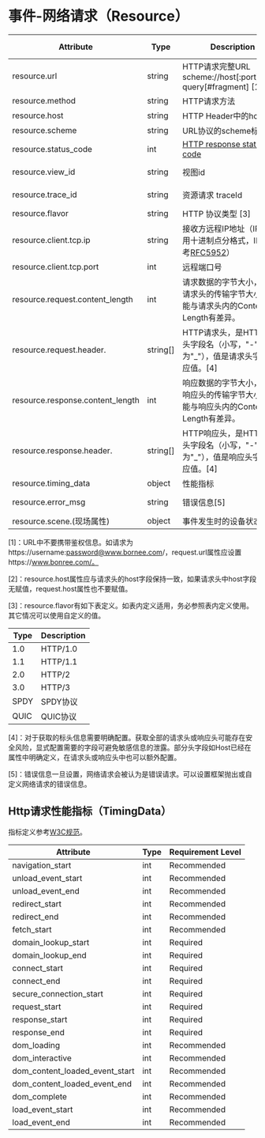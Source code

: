 
# 事件-网络请求（Resource）

| Attribute | Type | Description | Examples | Requirement Level |
| -- | -- | -- | -- | -- |
| resource.url | string | HTTP请求完整URL<br>scheme://host[:port]/path?query[#fragment] [1] | https://www.bonree.com | Required |
| resource.method | string | HTTP请求方法 | GET;POST | Required |
| resource.host | string | HTTP Header中的host [2] | www.bonree.com | Recommended |
| resource.scheme | string | URL协议的scheme标识 | http;https;tcp; | Recommended |
| resource.status_code | int | [HTTP response status code](https://tools.ietf.org/html/rfc7231#section-6) | 200 | Conditionally Required |
| resource.view_id | string |视图id | 6F9619FF-8B86-D011-B42D-00C04FC964FF | Required |
| resource.trace_id | string | 资源请求 traceId | 6F9619FF-8B86-D011-B42D-00C04FC964FF | Recommended |
| resource.flavor | string | HTTP 协议类型 [3] | 1.1 | Recommended |
| resource.client.tcp.ip | string | 接收方远程IP地址（IPv4使用十进制点分格式，IPv6参考[RFC5952](https://tools.ietf.org/html/rfc5952)） | 127.0.0.1 | Recommended |
| resource.client.tcp.port | int | 远程端口号 | 80;8080;443 | Recommended |
| resource.request.content_length | int | 请求数据的字节大小，包括请求头的传输字节大小，可能与请求头内的Content-Length有差异。 | 1024 | Recommended |
| resource.request.header.<key> | string[] | HTTP请求头，<key>是HTTP请求头字段名（小写，"-"符替换为"_"），值是请求头字段对应值。[4] | http.request.header.content_type=["application/json"]; | Recommended |
| resource.response.content_length | int | 响应数据的字节大小，包括响应头的传输字节大小，可能与响应头内的Content-Length有差异。 | 2048 | Recommended |
| resource.response.header.<key> | string[] | HTTP响应头，<key>是HTTP响应头字段名（小写，"-"符替换为"_"），值是响应头字段对应值。[4] | http.response.header.content_type=["application/json"]; | Recommended |
| resource.timing_data | object | 性能指标 | 详见[性能指标（TimingData）](#http请求性能指标timingdata)定义 | Required |
| resource.error_msg | string | 错误信息[5] | The host name for a URL couldn’t be resolved. | Recommended |
| resource.scene.(现场属性) | object | 事件发生时的设备状态信息 | 详见[现场属性](./event_common_scene.md) | Required |

[1]：URL中不要携带鉴权信息。如请求为https://username:password@www.bornee.com/，request.url属性应设置https://www.bonree.com/。

[2]：resource.host属性应与请求头的host字段保持一致，如果请求头中host字段无赋值，request.host属性也不要赋值。

[3]：resource.flavor有如下表定义。如表内定义适用，务必参照表内定义使用。其它情况可以使用自定义的值。

| Type | Description |
| -- | -- |
| 1.0 | HTTP/1.0 |
| 1.1 | HTTP/1.1 |
| 2.0 | HTTP/2 |
| 3.0 | HTTP/3 |
| SPDY | SPDY协议 |
| QUIC | QUIC协议 |

[4]：对于获取的标头信息需要明确配置。获取全部的请求头或响应头可能存在安全风险，显式配置需要的字段可避免敏感信息的泄露。部分头字段如Host已经在属性中明确定义，在请求头或响应头中也可以额外配置。

[5]：错误信息一旦设置，网络请求会被认为是错误请求。可以设置框架抛出或自定义网络请求的错误信息。

## Http请求性能指标（TimingData）

指标定义参考[W3C规范](https://www.w3.org/TR/navigation-timing/#performancetiming)。

| Attribute | Type | Requirement Level |
| -- | -- | -- |
| navigation_start | int | Recommended |
| unload_event_start | int | Recommended |
| unload_event_end | int | Recommended |
| redirect_start | int | Recommended |
| redirect_end | int | Recommended |
| fetch_start | int | Recommended |
| domain_lookup_start | int | Required |
| domain_lookup_end | int | Required |
| connect_start | int | Required |
| connect_end | int | Required |
| secure_connection_start | int | Required |
| request_start | int | Required |
| response_start | int | Required |
| response_end | int | Required |
| dom_loading | int | Recommended |
| dom_interactive | int | Recommended |
| dom_content_loaded_event_start | int | Recommended |
| dom_content_loaded_event_end | int | Recommended |
| dom_complete | int | Recommended |
| load_event_start | int | Recommended |
| load_event_end | int | Recommended |
